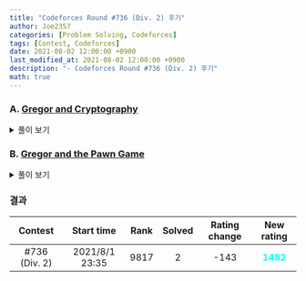 ```yaml
---
title: "Codeforces Round #736 (Div. 2) 후기"
author: Joe2357
categories: [Problem Solving, Codeforces]
tags: [Contest, Codeforces]
date: 2021-08-02 12:00:00 +0900
last_modified_at: 2021-08-02 12:00:00 +0900
description: "- Codeforces Round #736 (Div. 2) 후기"
math: true
---
```




### A. [Gregor and Cryptography](https://codeforces.com/contest/1549/problem/A)

<details markdown="1"><summary>풀이 보기</summary>
#### 풀이  

다른 풀이는 필요없다. 입력되는 모든 숫자가 $5$보다 크거나 같은데, 모두 소수라는 점을 이용할 수 있다.

입력되는 숫자는 2가 아닌 소수이므로 모두 홀수일 것이다. 따라서 그 수를 $2$로 나눈 나머지는 $1$로 고정된다.

그럼 또 어떤 숫자가 나머지를 $1$로 고정할 수 있을까? 답은 $N-1$이다. 고민조차 할 필요 없는 문제이다.

#### 코드

```c
#include <stdio.h>

int main() {
    int t;
    scanf("%d", &t);
    while (t--) {
        int n;
        scanf("%d", &n);
        printf("%d %d\n", 2, n - 1);
    }
    return 0;
}
```

</details>

### B. [Gregor and the Pawn Game](https://codeforces.com/contest/1549/problem/B)

<details markdown="1"><summary>풀이 보기</summary>
#### 풀이  

**등호 실수했다!** 요즘 실수가 너무 많이 보인다. 집중력이 떨어진 것일까..

문제 자체 아이디어는 매우 쉽다. 체스 좀 해봤다면 알기 쉽다.

자신의 눈앞이 비어있다면 직진하여 갈 수 있을 것이다. 다만 앞이 막혀있다면 왼쪽이나 오른쪽으로 선회해야할텐데, 움직이려는 칸에는 상대의 폰이 있어야한다는 전제조건이 따른다.

하지만 있기만 하면 무작정 들어가면 된다. 어짜피 하나가 되면 다른 하나가 되지 않는 구조이므로, 개수만 잘 세어주면 통과할 수 있다.

#### 코드

```c
#include <stdio.h>

#define M (int)(2e5 + 10)
const char Yes = '1';
const char No = '0';
const char Did = '2';

char enemy[M];
char ours[M];
int n;

int main() {
    int t;
    scanf("%d", &t);
    while (t--) {
        scanf("%d", &n);
        scanf("%s %s", enemy, ours);

        int result = 0;

        for (int i = 0; i < n; ++i) {
            if (ours[i] == No) {
                continue;
            }

            if (enemy[i] == No) {
                ++result;
            } else {
                if (i == 0 && enemy[1] == Yes) {
                    ++result;
                    enemy[1] = Did;
                } else if (i == n - 1 && enemy[i - 1] == Yes) {
                    ++result;
                    enemy[i - 1] = Did;
                } else {
                    if (enemy[i - 1] == Yes) {
                        ++result;
                        enemy[i - 1] = Did;
                    } else if (enemy[i + 1] == Yes) {
                        ++result;
                        enemy[i + 1] = Did;
                    }
                }
            }
        }

        printf("%d\n", result);
    }
    return 0;
}
```

</details>

### 결과

|    Contest    |   Start time   | Rank | Solved | Rating change |                New rating                |
| :-----------: | :------------: | :--: | :----: | :-----------: | :--------------------------------------: |
| #736 (Div. 2) | 2021/8/1 23:35 | 9817 |   2    |     -143      | <strong style="color:cyan">1482</strong> |



